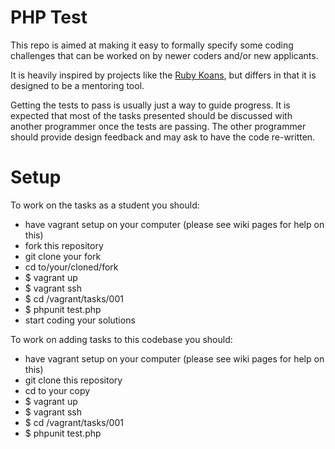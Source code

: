 PHP Test
========

This repo is aimed at making it easy to formally specify some coding challenges that can be worked on by newer coders and/or new applicants.

It is heavily inspired by projects like the [Ruby Koans](http://rubykoans.com/), but differs in that it is designed to be a mentoring tool.

Getting the tests to pass is usually just a way to guide progress. It is expected that most of the tasks presented should be discussed with another programmer once the tests are passing.  The other programmer should provide design feedback and may ask to have the code re-written.

Setup
=====
To work on the tasks as a student you should:

 * have vagrant setup on your computer (please see wiki pages for help on this)
 * fork this repository
 * git clone your fork
 * cd to/your/cloned/fork
 * $ vagrant up
 * $ vagrant ssh
 * $ cd /vagrant/tasks/001
 * $ phpunit test.php
 * start coding your solutions

To work on adding tasks to this codebase you should:

 * have vagrant setup on your computer (please see wiki pages for help on this)
 * git clone this repository
 * cd to your copy
 * $ vagrant up
 * $ vagrant ssh
 * $ cd /vagrant/tasks/001
 * $ phpunit test.php
